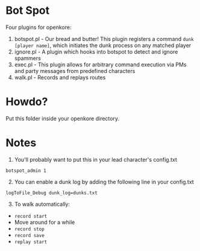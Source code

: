 Bot Spot
=======
Four plugins for openkore:

1. botspot.pl - Our bread and butter! This plugin registers a command `dunk [player name]`, which initiates the dunk process on any matched player
2. ignore.pl - A plugin which hooks into botspot to detect and ignore spammers
3. exec.pl - This plugin allows for arbitrary command execution via PMs and party messages from predefined characters
4. walk.pl - Records and replays routes


Howdo?
=======
Put this folder inside your openkore directory.


Notes
=======
1. You'll probably want to put this in your lead character's config.txt
```
botspot_admin 1
```


2. You can enable a dunk log by adding the following line in your config.txt
```
logToFile_Debug dunk_log=dunks.txt
```


3. To walk automatically:
 * `record start`
 * Move around for a while
 * `record stop`
 * `record save`
 * `replay start`
